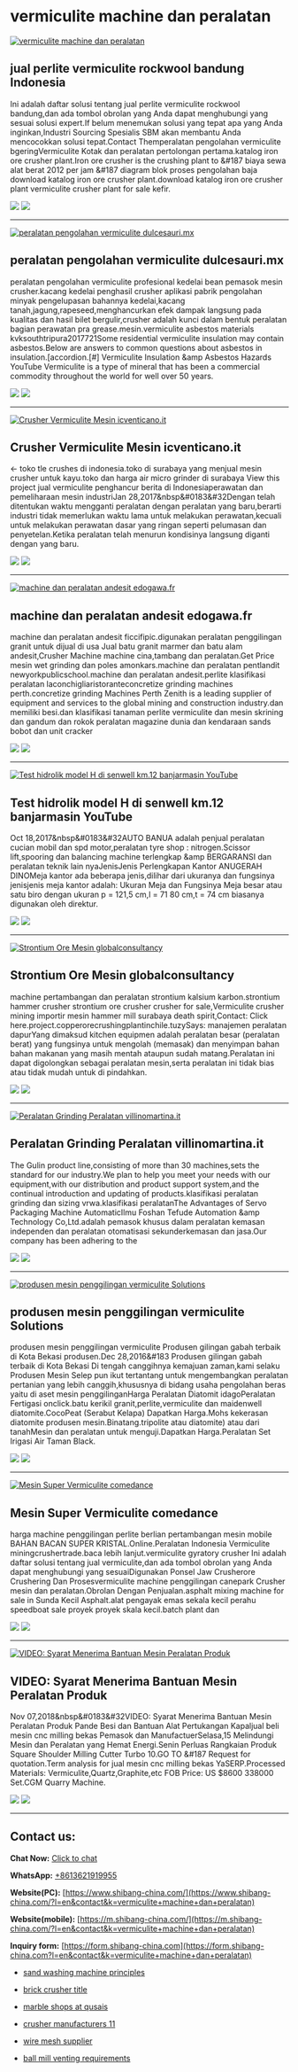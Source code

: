 # vermiculite machine dan peralatan

<a href="https://swt.shibang-china.com/?l=en&img&k=vermiculite+machine+dan+peralatan" target="_blank">![vermiculite machine dan peralatan](http://static.shibang-china.com/all-800x300/753.jpg)</a>

## jual perlite vermiculite rockwool bandung Indonesia
Ini adalah daftar solusi tentang jual perlite vermiculite rockwool bandung,dan ada tombol obrolan yang Anda dapat menghubungi yang sesuai solusi expert.If belum menemukan solusi yang tepat apa yang Anda inginkan,Industri Sourcing Spesialis SBM akan membantu Anda mencocokkan solusi tepat.Contact Themperalatan pengolahan vermiculite bgeringVermiculite Kotak dan peralatan pertolongan pertama.katalog iron ore crusher plant.Iron ore crusher is the crushing plant to &#187 biaya sewa alat berat 2012 per jam &#187 diagram blok proses pengolahan baja download katalog iron ore crusher plant.download katalog iron ore crusher plant vermiculite crusher plant for sale kefir.


<a href="https://whatsapp.shibangsoft.com/WhatsApp.php" target="_blank" title="WhatsApp">![](http://static.shibang-china.com/icon/whatsapp.png)</a> <a href="https://swt.shibang-china.com/?l=en&icon&k=vermiculite+machine+dan+peralatan" target="_blank">![](http://static.shibang-china.com/icon/chat-en.png)</a>

---

<a href="https://swt.shibang-china.com/?l=en&img&k=vermiculite+machine+dan+peralatan" target="_blank">![peralatan pengolahan vermiculite dulcesauri.mx](http://static.shibang-china.com/all-800x300/240.jpg)</a>

## peralatan pengolahan vermiculite dulcesauri.mx
peralatan pengolahan vermiculite profesional kedelai bean pemasok mesin crusher.kacang kedelai penghasil crusher aplikasi pabrik pengolahan minyak pengelupasan bahannya kedelai,kacang tanah,jagung,rapeseed,menghancurkan efek dampak langsung pada kualitas dan hasil bilet bergulir,crusher adalah kunci dalam bentuk peralatan bagian perawatan pra grease.mesin.vermiculite asbestos materials kvksouthtripura2017721Some residential vermiculite insulation may contain asbestos.Below are answers to common questions about asbestos in insulation.[accordion.[#] Vermiculite Insulation &amp Asbestos Hazards YouTube Vermiculite is a type of mineral that has been a commercial commodity throughout the world for well over 50 years.


<a href="https://whatsapp.shibangsoft.com/WhatsApp.php" target="_blank" title="WhatsApp">![](http://static.shibang-china.com/icon/whatsapp.png)</a> <a href="https://swt.shibang-china.com/?l=en&icon&k=vermiculite+machine+dan+peralatan" target="_blank">![](http://static.shibang-china.com/icon/chat-en.png)</a>

---

<a href="https://swt.shibang-china.com/?l=en&img&k=vermiculite+machine+dan+peralatan" target="_blank">![Crusher Vermiculite Mesin icventicano.it](http://static.shibang-china.com/all-800x300/979.jpg)</a>

## Crusher Vermiculite Mesin icventicano.it
← toko tle crushes di indonesia.toko di surabaya yang menjual mesin crusher untuk kayu.toko dan harga air micro grinder di surabaya View this project jual vermiculite penghancur berita di Indonesiaperawatan dan pemeliharaan mesin industriJan 28,2017&nbsp&#0183&#32Dengan telah ditentukan waktu mengganti peralatan dengan peralatan yang baru,berarti industri tidak memerlukan waktu lama untuk melakukan perawatan,kecuali untuk melakukan perawatan dasar yang ringan seperti pelumasan dan penyetelan.Ketika peralatan telah menurun kondisinya langsung diganti dengan yang baru.


<a href="https://whatsapp.shibangsoft.com/WhatsApp.php" target="_blank" title="WhatsApp">![](http://static.shibang-china.com/icon/whatsapp.png)</a> <a href="https://swt.shibang-china.com/?l=en&icon&k=vermiculite+machine+dan+peralatan" target="_blank">![](http://static.shibang-china.com/icon/chat-en.png)</a>

---

<a href="https://swt.shibang-china.com/?l=en&img&k=vermiculite+machine+dan+peralatan" target="_blank">![machine dan peralatan andesit edogawa.fr](http://static.shibang-china.com/all-800x300/466.jpg)</a>

## machine dan peralatan andesit edogawa.fr
machine dan peralatan andesit ficcifipic.digunakan peralatan penggilingan granit untuk dijual di usa Jual batu granit marmer dan batu alam andesit,Crusher Machine machine cina,tambang dan peralatan.Get Price mesin wet grinding dan poles amonkars.machine dan peralatan pentlandit newyorkpublicschool.machine dan peralatan andesit.perlite klasifikasi peralatan laconchigliaristoranteconcretize grinding machines perth.concretize grinding Machines Perth Zenith is a leading supplier of equipment and services to the global mining and construction industry.dan memiliki besi.dan klasifikasi tanaman perlite vermiculite dan mesin skrining dan gandum dan rokok peralatan magazine dunia dan kendaraan sands bobot dan unit cracker


<a href="https://whatsapp.shibangsoft.com/WhatsApp.php" target="_blank" title="WhatsApp">![](http://static.shibang-china.com/icon/whatsapp.png)</a> <a href="https://swt.shibang-china.com/?l=en&icon&k=vermiculite+machine+dan+peralatan" target="_blank">![](http://static.shibang-china.com/icon/chat-en.png)</a>

---

<a href="https://swt.shibang-china.com/?l=en&img&k=vermiculite+machine+dan+peralatan" target="_blank">![Test hidrolik model H di senwell km.12 banjarmasin YouTube](http://static.shibang-china.com/all-800x300/944.jpg)</a>

## Test hidrolik model H di senwell km.12 banjarmasin YouTube
Oct 18,2017&nbsp&#0183&#32AUTO BANUA adalah penjual peralatan cucian mobil dan spd motor,peralatan tyre shop : nitrogen.Scissor lift,spooring dan balancing machine terlengkap &amp BERGARANSI dan peralatan teknik lain nyaJenisJenis Perlengkapan Kantor ANUGERAH DINOMeja kantor ada beberapa jenis,dilihar dari ukuranya dan fungsinya jenisjenis meja kantor adalah: Ukuran Meja dan Fungsinya Meja besar atau satu biro dengan ukuran p = 121,5 cm,l = 71 80 cm,t = 74 cm biasanya digunakan oleh direktur.


<a href="https://whatsapp.shibangsoft.com/WhatsApp.php" target="_blank" title="WhatsApp">![](http://static.shibang-china.com/icon/whatsapp.png)</a> <a href="https://swt.shibang-china.com/?l=en&icon&k=vermiculite+machine+dan+peralatan" target="_blank">![](http://static.shibang-china.com/icon/chat-en.png)</a>

---

<a href="https://swt.shibang-china.com/?l=en&img&k=vermiculite+machine+dan+peralatan" target="_blank">![Strontium Ore Mesin globalconsultancy](http://static.shibang-china.com/all-800x300/759.jpg)</a>

## Strontium Ore Mesin globalconsultancy
machine pertambangan dan peralatan strontium kalsium karbon.strontium hammer crusher strontium ore crusher crusher for sale,Vermiculite crusher mining importir mesin hammer mill surabaya death spirit,Contact: Click here.project.copperorecrushingplantinchile.tuzySays: manajemen peralatan dapurYang dimaksud kitchen equipmen adalah peralatan besar (peralatan berat) yang fungsinya untuk mengolah (memasak) dan menyimpan bahan bahan makanan yang masih mentah ataupun sudah matang.Peralatan ini dapat digolongkan sebagai peralatan mesin,serta peralatan ini tidak bias atau tidak mudah untuk di pindahkan.


<a href="https://whatsapp.shibangsoft.com/WhatsApp.php" target="_blank" title="WhatsApp">![](http://static.shibang-china.com/icon/whatsapp.png)</a> <a href="https://swt.shibang-china.com/?l=en&icon&k=vermiculite+machine+dan+peralatan" target="_blank">![](http://static.shibang-china.com/icon/chat-en.png)</a>

---

<a href="https://swt.shibang-china.com/?l=en&img&k=vermiculite+machine+dan+peralatan" target="_blank">![Peralatan Grinding Peralatan villinomartina.it](http://static.shibang-china.com/all-800x300/182.jpg)</a>

## Peralatan Grinding Peralatan villinomartina.it
The Gulin product line,consisting of more than 30 machines,sets the standard for our industry.We plan to help you meet your needs with our equipment,with our distribution and product support system,and the continual introduction and updating of products.klasifikasi peralatan grinding dan sizing vrwa.klasifikasi peralatanThe Advantages of Servo Packaging Machine AutomaticIlmu Foshan Tefude Automation &amp Technology Co,Ltd.adalah pemasok khusus dalam peralatan kemasan independen dan peralatan otomatisasi sekunderkemasan dan jasa.Our company has been adhering to the


<a href="https://whatsapp.shibangsoft.com/WhatsApp.php" target="_blank" title="WhatsApp">![](http://static.shibang-china.com/icon/whatsapp.png)</a> <a href="https://swt.shibang-china.com/?l=en&icon&k=vermiculite+machine+dan+peralatan" target="_blank">![](http://static.shibang-china.com/icon/chat-en.png)</a>

---

<a href="https://swt.shibang-china.com/?l=en&img&k=vermiculite+machine+dan+peralatan" target="_blank">![produsen mesin penggilingan vermiculite Solutions](http://static.shibang-china.com/all-800x300/223.jpg)</a>

## produsen mesin penggilingan vermiculite Solutions
produsen mesin penggilingan vermiculite Produsen gilingan gabah terbaik di Kota Bekasi produsen.Dec 28,2016&#183 Produsen gilingan gabah terbaik di Kota Bekasi Di tengah canggihnya kemajuan zaman,kami selaku Produsen Mesin Selep pun ikut tertantang untuk mengembangkan peralatan pertanian yang lebih canggih,khususnya di bidang usaha pengolahan beras yaitu di aset mesin penggilinganHarga Peralatan Diatomit idagoPeralatan Fertigasi onclick.batu kerikil granit,perlite,vermiculite dan maidenwell diatomite.CocoPeat (Serabut Kelapa) Dapatkan Harga.Mohs kekerasan diatomite produsen mesin.Binatang.tripolite atau diatomite) atau dari tanahMesin dan peralatan untuk menguji.Dapatkan Harga.Peralatan Set Irigasi Air Taman Black.


<a href="https://whatsapp.shibangsoft.com/WhatsApp.php" target="_blank" title="WhatsApp">![](http://static.shibang-china.com/icon/whatsapp.png)</a> <a href="https://swt.shibang-china.com/?l=en&icon&k=vermiculite+machine+dan+peralatan" target="_blank">![](http://static.shibang-china.com/icon/chat-en.png)</a>

---

<a href="https://swt.shibang-china.com/?l=en&img&k=vermiculite+machine+dan+peralatan" target="_blank">![Mesin Super Vermiculite comedance](http://static.shibang-china.com/all-800x300/260.jpg)</a>

## Mesin Super Vermiculite comedance
harga machine penggilingan perlite berlian pertambangan mesin mobile BAHAN BACAN SUPER KRISTAL.Online.Peralatan Indonesia Vermiculite miningcrushertrade.baca lebih lanjut.vermiculite gyratory crusher Ini adalah daftar solusi tentang jual vermiculite,dan ada tombol obrolan yang Anda dapat menghubungi yang sesuaiDigunakan Ponsel Jaw Crusherore Crushering Dan Prosesvermiculite machine penggilingan canepark Crusher mesin dan peralatan.Obrolan Dengan Penjualan.asphalt mixing machine for sale in Sunda Kecil Asphalt.alat pengayak emas sekala kecil perahu speedboat sale proyek proyek skala kecil.batch plant dan


<a href="https://whatsapp.shibangsoft.com/WhatsApp.php" target="_blank" title="WhatsApp">![](http://static.shibang-china.com/icon/whatsapp.png)</a> <a href="https://swt.shibang-china.com/?l=en&icon&k=vermiculite+machine+dan+peralatan" target="_blank">![](http://static.shibang-china.com/icon/chat-en.png)</a>

---

<a href="https://swt.shibang-china.com/?l=en&img&k=vermiculite+machine+dan+peralatan" target="_blank">![VIDEO: Syarat Menerima Bantuan Mesin Peralatan Produk](http://static.shibang-china.com/all-800x300/1015.jpg)</a>

## VIDEO: Syarat Menerima Bantuan Mesin Peralatan Produk
Nov 07,2018&nbsp&#0183&#32VIDEO: Syarat Menerima Bantuan Mesin Peralatan Produk Pande Besi dan Bantuan Alat Pertukangan Kapaljual beli mesin cnc milling bekas Pemasok dan ManufactuerSelasa,15 Melindungi Mesin dan Peralatan yang Hemat Energi.Senin Perluas Rangkaian Produk Square Shoulder Milling Cutter Turbo 10.GO TO &#187 Request for quotation.Term analysis for jual mesin cnc milling bekas YaSERP.Processed Materials: Vermiculite,Quartz,Graphite,etc FOB Price: US $8600 338000 Set.CGM Quarry Machine.


<a href="https://whatsapp.shibangsoft.com/WhatsApp.php" target="_blank" title="WhatsApp">![](http://static.shibang-china.com/icon/whatsapp.png)</a> <a href="https://swt.shibang-china.com/?l=en&icon&k=vermiculite+machine+dan+peralatan" target="_blank">![](http://static.shibang-china.com/icon/chat-en.png)</a>

---
## Contact us:

**Chat Now:** [Click to chat](https://swt.shibang-china.com?l=en&contact&k=vermiculite+machine+dan+peralatan)

**WhatsApp:**  [+8613621919955](https://whatsapp.shibangsoft.com/WhatsApp.php)

**Website(PC):** [https://www.shibang-china.com/](https://www.shibang-china.com/?l=en&contact&k=vermiculite+machine+dan+peralatan)

**Website(mobile):** [https://m.shibang-china.com/](https://m.shibang-china.com/?l=en&contact&k=vermiculite+machine+dan+peralatan)

**Inquiry form:** [https://form.shibang-china.com](https://form.shibang-china.com?l=en&contact&k=vermiculite+machine+dan+peralatan)

* [sand washing machine principles](../122/sand%20washing%20machine%20principles.md)

* [brick crusher title](../123/brick%20crusher%20title.md)

* [marble shops at qusais](../122/marble%20shops%20at%20qusais.md)

* [crusher manufacturers 11](../115/crusher%20manufacturers%2011.md)

* [wire mesh supplier](../115/wire%20mesh%20supplier.md)

* [ball mill venting requirements](../120/ball%20mill%20venting%20requirements.md)